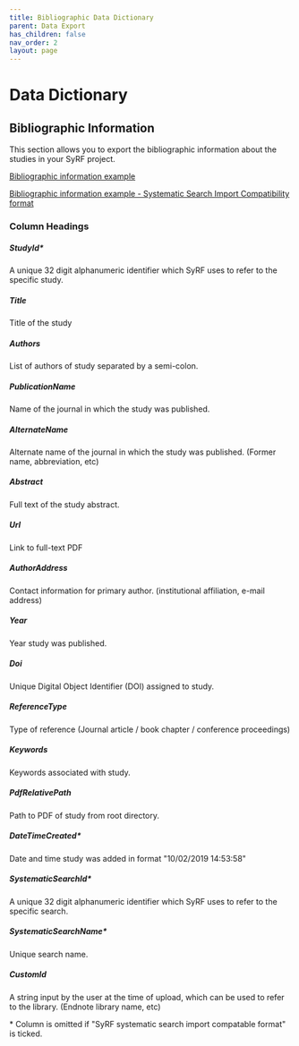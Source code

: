 ```yaml
---
title: Bibliographic Data Dictionary
parent: Data Export
has_children: false
nav_order: 2
layout: page
---
```


# Data Dictionary 

## Bibliographic Information

This section allows you to export the bibliographic information about the studies in your SyRF project.

[Bibliographic information example](./spreadsheet_templates/bibliographic_information_example.csv)

[Bibliographic information example - Systematic Search Import Compatibility format](./spreadsheet_templates/bibliographic_information_systematic-search-import-compatibility-format_example.csv)


### Column Headings

##### StudyId*

A unique 32 digit alphanumeric identifier which SyRF uses to refer to the specific study. 

##### Title 

Title of the study

##### Authors  

List of authors of study separated by a semi-colon.

##### PublicationName 

Name of the journal in which the study was published. 

##### AlternateName

Alternate name of the journal in which the study was published. (Former name, abbreviation, etc)

##### Abstract 

Full text of the study abstract.

##### Url 

Link to full-text PDF 

##### AuthorAddress

Contact information for primary author. (institutional affiliation, e-mail address)

##### Year

Year study was published. 

##### Doi	

Unique Digital Object Identifier (DOI) assigned to study.

##### ReferenceType	

Type of reference (Journal article / book chapter / conference proceedings)

##### Keywords

Keywords associated with study. 

##### PdfRelativePath

Path to PDF of study from root directory.

##### DateTimeCreated*

Date and time study was added in format "10/02/2019 14:53:58"

##### SystematicSearchId*

A unique 32 digit alphanumeric identifier which SyRF uses to refer to the specific search.

##### SystematicSearchName*

Unique search name. 

##### CustomId

A string input by the user at the time of upload, which can be used to refer to the library. (Endnote library name, etc)

\* Column is omitted if "SyRF systematic search import compatable format" is ticked.